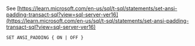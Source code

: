 See [https://learn.microsoft.com/en-us/sql/t-sql/statements/set-ansi-padding-transact-sql?view=sql-server-ver16](https://learn.microsoft.com/en-us/sql/t-sql/statements/set-ansi-padding-transact-sql?view=sql-server-ver16)
```
SET ANSI_PADDING { ON | OFF }
```
